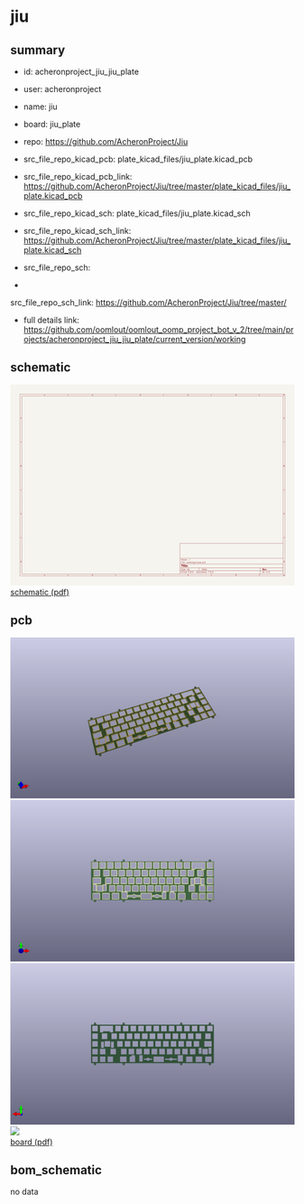 # jiu
 
## summary 
* id: acheronproject_jiu_jiu_plate
* user: acheronproject
* name: jiu
* board: jiu_plate
* repo: https://github.com/AcheronProject/Jiu
* src_file_repo_kicad_pcb: plate_kicad_files/jiu_plate.kicad_pcb
* src_file_repo_kicad_pcb_link: https://github.com/AcheronProject/Jiu/tree/master/plate_kicad_files/jiu_plate.kicad_pcb
* src_file_repo_kicad_sch: plate_kicad_files/jiu_plate.kicad_sch
* src_file_repo_kicad_sch_link: https://github.com/AcheronProject/Jiu/tree/master/plate_kicad_files/jiu_plate.kicad_sch

* src_file_repo_sch: 
*
 src_file_repo_sch_link: https://github.com/AcheronProject/Jiu/tree/master/
* full details link: https://github.com/oomlout/oomlout_oomp_project_bot_v_2/tree/main/projects/acheronproject_jiu_jiu_plate/current_version/working  

## schematic  
![](working_schematic_600.png)  
[schematic (pdf)](working_schematic.pdf)  

## pcb  
![](working_3d_600.png) 
![](working_3d_front_600.png)  
![](working_3d_back_600.png)  
![](working_600.png)  
[board (pdf)](working.pdf)  


## bom_schematic
no data


